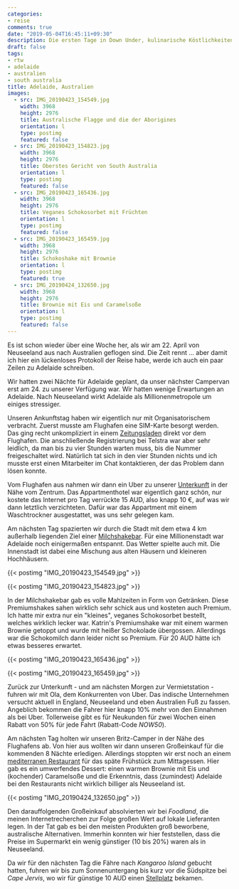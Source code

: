 ```yaml
---
categories:
- reise
comments: true
date: "2019-05-04T16:45:11+09:30"
description: Die ersten Tage in Down Under, kulinarische Köstlichkeiten und weiter bis zur Fähre
draft: false
tags:
- rtw
- adelaide
- australien
- south australia
title: Adelaide, Australien
images:
  - src: IMG_20190423_154549.jpg
    width: 3968
    height: 2976
    title: Australische Flagge und die der Aborigines
    orientation: l
    type: postimg
    featured: false
  - src: IMG_20190423_154823.jpg
    width: 3968
    height: 2976
    title: Oberstes Gericht von South Australia
    orientation: l
    type: postimg
    featured: false
  - src: IMG_20190423_165436.jpg
    width: 3968
    height: 2976
    title: Veganes Schokosorbet mit Früchten
    orientation: l
    type: postimg
    featured: false
  - src: IMG_20190423_165459.jpg
    width: 3968
    height: 2976
    title: Schokoshake mit Brownie
    orientation: l
    type: postimg
    featured: true
  - src: IMG_20190424_132650.jpg
    width: 3968
    height: 2976
    title: Brownie mit Eis und Caramelsoße
    orientation: l
    type: postimg
    featured: false
---
```


Es ist schon wieder über eine Woche her, als wir am 22. April von Neuseeland aus nach Australien geflogen sind. Die Zeit rennt ... aber damit ich hier ein lückenloses Protokoll der Reise habe, werde ich auch ein paar Zeilen zu Adelaide schreiben.

Wir hatten zwei Nächte für Adelaide geplant, da unser nächster Campervan erst am 24. zu unserer Verfügung war. Wir hatten wenige Erwartungen an Adelaide. Nach Neuseeland wirkt Adelaide als Millionenmetropole um einiges stressiger.

Unseren Ankunftstag haben wir eigentlich nur mit Organisatorischem verbracht. Zuerst musste am Flughafen eine SIM-Karte besorgt werden. Das ging recht unkompliziert in einem [Zeitungsladen](https://goo.gl/maps/CNypkCnMbLq22mM19) direkt vor dem Flughafen. Die anschließende Registrierung bei Telstra war aber sehr leidlich, da man bis zu vier Stunden warten muss, bis die Nummer freigeschaltet wird. Natürlich tat sich in den vier Stunden nichts und ich musste erst einen Mitarbeiter im Chat kontaktieren, der das Problem dann lösen konnte.

Vom Flughafen aus nahmen wir dann ein Uber zu unserer [Unterkunft](https://goo.gl/maps/F1QKr3vbmWfRtX4g8) in der Nähe vom Zentrum. Das Appartmenthotel war eigentlich ganz schön, nur kostete das Internet pro Tag verrückte 15 AUD, also knapp 10 €, auf was wir dann letztlich verzichteten. Dafür war das Appartment mit einem Waschtrockner ausgestattet, was uns sehr gelegen kam.

Am nächsten Tag spazierten wir durch die Stadt mit dem etwa 4 km außerhalb liegenden Ziel einer [Milchshakebar](https://goo.gl/maps/sHpEbcv2wwrsAut78). Für eine Millionenstadt war Adelaide noch einigermaßen entspannt. Das Wetter spielte auch mit. Die Innenstadt ist dabei eine Mischung aus alten Häusern und kleineren Hochhäusern.

{{< postimg "IMG_20190423_154549.jpg" >}}

{{< postimg "IMG_20190423_154823.jpg" >}}

In der Milchshakebar gab es volle Mahlzeiten in Form von Getränken. Diese Premiumshakes sahen wirklich sehr schick aus und kosteten auch Premium. Ich hatte mir extra nur ein "kleines", veganes Schokosorbet bestellt, welches wirklich lecker war. Katrin's Premiumshake war mit einem warmen Brownie getoppt und wurde mit heißer Schokolade übergossen. Allerdings war die Schokomilch dann leider nicht so Premium. Für 20 AUD hätte ich etwas besseres erwartet.

{{< postimg "IMG_20190423_165436.jpg" >}}    

{{< postimg "IMG_20190423_165459.jpg" >}}

Zurück zur Unterkunft - und am nächsten Morgen zur Vermietstation - fuhren wir mit Ola, dem Konkurrenten von Uber. Das indische Unternehmen versucht aktuell in England, Neuseeland und eben Australien Fuß zu fassen. Angeblich bekommen die Fahrer hier knapp 10% mehr von den Einnahmen als bei Uber. Tollerweise gibt es für Neukunden für zwei Wochen einen Rabatt von 50% für jede Fahrt (Rabatt-Code _NOW50_).

Am nächsten Tag holten wir unseren Britz-Camper in der Nähe des Flughafens ab. Von hier aus wollten wir dann unseren Großeinkauf für die kommenden 8 Nächte erledigen. Allerdings stoppten wir erst noch an einem [mediterranen Restaurant](https://goo.gl/maps/pbTovbKSuotFVTmc7) für das späte Frühstück zum Mittagessen. Hier gab es ein umwerfendes Dessert: einen warmen Brownie mit Eis und (kochender) Caramelsoße und die Erkenntnis, dass (zumindest) Adelaide bei den Restaurants nicht wirklich billiger als Neuseeland ist.

{{< postimg "IMG_20190424_132650.jpg" >}}

Den darauffolgenden Großeinkauf absolvierten wir bei _Foodland_, die meinen Internetrecherchen zur Folge großen Wert auf lokale Lieferanten legen. In der Tat gab es bei den meisten Produkten groß beworbene, australische Alternativen. Immerhin konnten wir hier feststellen, dass die Preise im Supermarkt ein wenig günstiger (10 bis 20%) waren als in Neuseeland.

Da wir für den nächsten Tag die Fähre nach _Kangaroo Island_ gebucht hatten, fuhren wir bis zum Sonnenuntergang bis kurz vor die Südspitze bei _Cape Jervis_, wo wir für günstige 10 AUD einen [Stellplatz](https://goo.gl/maps/hKQhmjghVSiA9TAt7) bekamen.